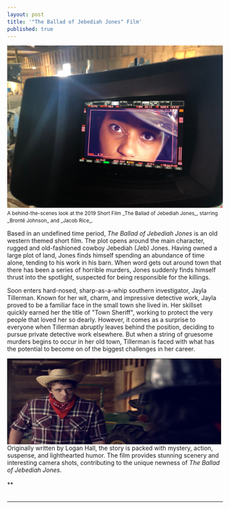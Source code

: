 ```yaml
---
layout: post
title: '"The Ballad of Jebediah Jones" Film'
published: true
---
```


<img src="/FilmJJ.jpg" alt="A behind the scenes look at the FILM" />


<small>
  A behind-the-scenes look at the 2019 Short Film _The Ballad of Jebediah Jones_, starring _Brontë Johnson_ and _Jacob Rice_. 
</small>

Based in an undefined time period, _The Ballad of Jebediah Jones_ is an old western themed short film. The plot opens around the main character, rugged and old-fashioned cowboy Jebediah (Jeb) Jones. Having owned a large plot of land, Jones finds himself spending an abundance of time alone, tending to his work in his barn. When word gets out around town that there has been a series of horrible murders, Jones suddenly finds himself thrust into the spotlight, suspected for being responsible for the killings.

Soon enters hard-nosed, sharp-as-a-whip southern investigator, Jayla Tillerman. Known for her wit, charm, and impressive detective work, Jayla proved to be a familiar face in the small town she lived in. Her skillset quickly earned her the title of "Town Sheriff", working to protect the very people that loved her so dearly. However, it comes as a surprise to everyone when Tillerman abruptly leaves behind the position, deciding to pursue private detective work elsewhere. But when a string of gruesome murders begins to occur in her old town, Tillerman is faced with what has the potential to become on of the biggest challenges in her career. 

<img src="/JacobStaring.jpg" alt="An behind the scenes look at Jacob or Jeb." align="left" height="200" width="500" />

Originally written by Logan Hall, the story is packed with mystery, action, suspense, and lighthearted humor. The film provides stunning scenery and interesting camera shots, contributing to the unique newness of _The Ballad of Jebediah Jones_. 
<br>
<br>
**
<br>
<br>
<hr>
